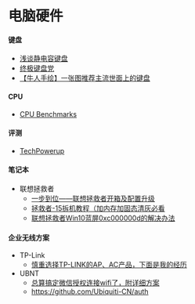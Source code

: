 # 电脑硬件

#### 键盘
  * [浅谈静电容键盘](http://bbs.wstx.com/thread-618478-1-1.html)
  * [终极键盘党](https://www.chiphell.com/thread-1535803-1-1.html)
  * [【牛人手绘】一张图推荐主流世面上的键盘](http://bbs.wstx.com/thread-672259-1-1.html)

#### CPU
  * [CPU Benchmarks](http://www.cpubenchmark.net/cpu_list.php)

#### 评测
  * [TechPowerup](http://www.techpowerup.com/reviews/)

#### 笔记本
  * 联想拯救者 
    * [一步到位——联想拯救者开箱及配置升级](https://chiphell.com/forum.php?mod=viewthread&tid=1684446&extra=page%3D1%26filter%3Dtypeid%26typeid%3D724)
    * [拯救者-15拆机教程（加内存加固态清灰必看](http://bbs.zol.com.cn/nbbbs/d160_283725.html)
    * [联想拯救者Win10蓝屏0xc000000d的解决办法](http://jingyan.baidu.com/article/6b1823099ebf8aba58e1599c.html)

#### 企业无线方案
* TP-Link
  * [慎重选择TP-LINK的AP、AC产品，下面是我的经历](http://tieba.baidu.com/p/3508791303)
* UBNT
  * [总算搞定微信授权连接wifi了，附详细方案](http://bbs.ubnt.com.cn/forum.php?mod=viewthread&tid=17679&extra=page%3D1)
  * <https://github.com/Ubiquiti-CN/auth>

